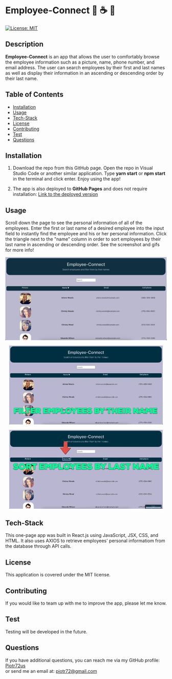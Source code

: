 
# Employee-Connect 🏢 ☕ 🦖
[![License: MIT](https://img.shields.io/badge/License-MIT-yellow.svg)](https://opensource.org/licenses/MIT)

## Description
__Employee-Connect__ is an app that allows the user to comfortably browse the employee information such as a picture, name, phone number, and email address. The user can search employees by their first and last names as well as display their information in an ascending or descending order by their last name.

## Table of Contents
* [Installation](#Installation)
* [Usage](#Usage)
* [Tech-Stack](#Tech-Stack)
* [License](#License)
* [Contributing](#Contributing)
* [Test](#Test)
* [Questions](#Questions)

## Installation

1. Download the repo from this GitHub page. Open the repo in Visual Studio Code or another similar application. Type __yarn start__ or __npm start__ in the terminal and click enter. Enjoy using the app! 

2. The app is also deployed to __GitHub Pages__ and does not require installation: [Link to the deployed version](https://piotr72us.github.io/employee-connect/)


## Usage
Scroll down the page to see the personal information of all of the employees. Enter the first or last name of a desired employee into the input field to instantly find the employee and his or her personal information. Click the triangle next to the "name" column in order to sort employees by their last name in ascending or descending order. See the screenshot and gifs for more info!

<p align="center">
<img src="./src/img/screen.png"/>
</p>

<p align="center">
<img src="./src/img/filter-gif.gif"/>
</p>

<p align="center">
<img src="./src/img/sort-gif.gif"/>
</p>


## Tech-Stack
This one-page app was built in React.js using JavaScript, JSX, CSS, and HTML. It also uses AXIOS to retrieve employees' personal informatiom from the database through API calls.

## License
This application is covered under the MIT license.

## Contributing
If you would like to team up with me to improve the app, please let me know.

## Test
Testing will be developed in the future.

## Questions
If you have additional questions, you can reach me via my GitHub profile: [Piotr72us](https://github.com/Piotr72us)<br/>
or send me an email at: piotr72@gmail.com
